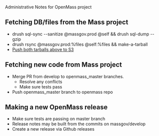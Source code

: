 Administrative Notes for OpenMass project

Fetching DB/files from the Mass project
-------------
- drush sql-sync --sanitize @massgov.prod @self && drush sql-dump --gzip
- drush rsync @massgov.prod:%files @self:%files && make-a-tarball
- [Push both tarballs above to S3](https://console.aws.amazon.com/s3/buckets/openmass/?region=us-east-1&tab=overview)

Fetching new code from Mass project
-------------
- Merge PR from develop to openmass_master branches.
  - Resolve any conflicts
  - Make sure tests pass
- Push openmass_master branch to openmass repo

Making a new OpenMass release
----------
- Make sure tests are passing on master branch
- Release notes may be built from the commits on massgov/develop 
- Create a new release via Github releases
 